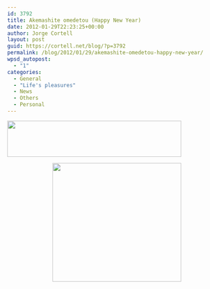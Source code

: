 ```yaml
---
id: 3792
title: Akemashite omedetou (Happy New Year)
date: 2012-01-29T22:23:25+00:00
author: Jorge Cortell
layout: post
guid: https://cortell.net/blog/?p=3792
permalink: /blog/2012/01/29/akemashite-omedetou-happy-new-year/
wpsd_autopost:
  - "1"
categories:
  - General
  - "Life's pleasures"
  - News
  - Others
  - Personal
---
```

<img class="aligncenter" title="Happy New Year in japanese" src="https://japanese.about.com/library/weekly/graphics/pod0101.jpg" alt="" width="400" height="83" />

<p style="text-align: center">
  <img class="aligncenter" title="Card" src="https://www.learn-japanese-kanji-hiragana-katakana.com/Images/Learn%20To%20Write/Lesson%207/tegami.gif" alt="" width="296" height="272" />
</p>